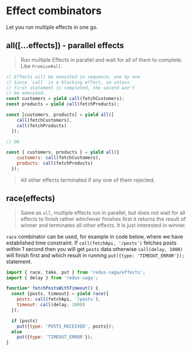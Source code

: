 # Effect combinators

Let you run multiple effects in one go.

## all([...effects]) - parallel effects

> Run multiple Effects in parallel and wait for all of them to complete. Like `Promise#all`.

```js
// Effects will be executed in sequence, one by one
// Since `call` is a blocking effect, so unless
// first statement is completed, the second won't
// be executed.
const customers = yield call(fetchCustomers);
const products = yield call(fetchProducts);
```

```js
const [customers, products] = yield all([
    call(fetchCustomers),
    call(fetchProducts)
  ]);

// OR

const { customers, products } = yield all({
    customers: call(fetchCustomers),
    products: call(fetchProducts)
  });
```

> All other effects terminated if any one of them rejected.

## race(effects)

> Same as `all`, multiple effects run in parallel, but does not wait for all effects to finish rather whichever finishes first it returns the result of winner and terminates all other effects. It is just interested in winner.

`race` combinator can be used, for example in code below, where we have established time constraint. If `call(fetchApi, '/posts')` fetches posts within 1 second then you will get `posts` data otherwise `call(delay, 1000)` will finish first and which result in running `put({type: 'TIMEOUT_ERROR'});` statement.

```js
import { race, take, put } from 'redux-saga/effects';
import { delay } from 'redux-saga';

function* fetchPostsWithTimeout() {
  const {posts, timeout} = yield race({
    posts: call(fetchApi, '/posts'),
    timeout: call(delay, 1000)
  });

  if (posts)
    put({type: 'POSTS_RECEIVED', posts});
  else
    put({type: 'TIMEOUT_ERROR'});
}
```
